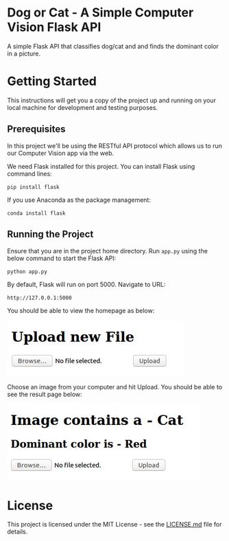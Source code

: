 # Dog or Cat - A Simple Computer Vision Flask API
A simple Flask API that classifies dog/cat and and finds the dominant color in a picture.

# Getting Started

This instructions will get you a copy of the project up and running on your local machine for development and testing purposes. 

## Prerequisites

In this project we'll be using the RESTful API protocol which allows us to run our Computer Vision app via the web. 

We need Flask installed for this project. You can install Flask using command lines:

```
pip install flask
```
If you use Anaconda as the package management:
```
conda install flask
```

## Running the Project

Ensure that you are in the project home directory. Run ```app.py``` using the below command to start the Flask API:

```
python app.py
```

By default, Flask will run on port 5000. Navigate to URL:

```
http://127.0.0.1:5000
```

You should be able to view the homepage as below:

![home](readme-pictures/home.png)

Choose an image from your computer and hit Upload. You should be able to see the result page below:

![result](readme-pictures/result.png)

# License

This project is licensed under the MIT License - see the [LICENSE.md](https://github.com/andreduong/dog-vs-cat-flask-api/blob/master/LICENSE.md) file for details.
